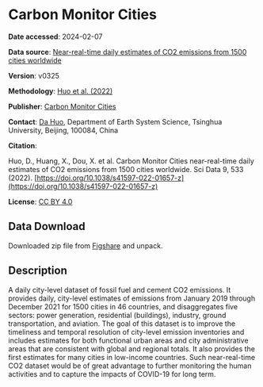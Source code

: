 # Carbon Monitor Cities

**Date accessed**: 2024-02-07

**Data source**: [Near-real-time daily estimates of CO2 emissions from 1500 cities worldwide](https://figshare.com/articles/dataset/Near-real-time_daily_estimates_of_CO2_emissions_from_1500_cities_worldwide/19425665/1)

**Version**: v0325

**Methodology**: [Huo et al. (2022)](https://www.nature.com/articles/s41597-022-01657-z)

**Publisher**: [Carbon Monitor Cities](https://cities.carbonmonitor.org/variation)

**Contact**: [Da Huo](dh2107@tsinghua.edu.cn), Department of Earth System Science, Tsinghua University, Beijing, 100084, China

**Citation**:

Huo, D., Huang, X., Dou, X. et al. Carbon Monitor Cities near-real-time daily estimates of CO2 emissions from 1500 cities worldwide. Sci Data 9, 533 (2022). [https://doi.org/10.1038/s41597-022-01657-z](https://doi.org/10.1038/s41597-022-01657-z)

**License**: [CC BY 4.0](https://creativecommons.org/licenses/by/4.0/)

## Data Download
Downloaded zip file from [Figshare](https://figshare.com/articles/dataset/Near-real-time_daily_estimates_of_CO2_emissions_from_1500_cities_worldwide/19425665/1) and unpack.

## Description
A daily city-level dataset of fossil fuel and cement CO2 emissions. It provides daily, city-level estimates of emissions from January 2019 through December 2021 for 1500 cities in 46 countries, and disaggregates five sectors: power generation, residential (buildings), industry, ground transportation, and aviation. The goal of this dataset is to improve the timeliness and temporal resolution of city-level emission inventories and includes estimates for both functional urban areas and city administrative areas that are consistent with global and regional totals. It also provides the first estimates for many cities in low-income countries. Such near-real-time CO2 dataset would be of great advantage to further monitoring the human activities and to capture the impacts of COVID-19 for long term.